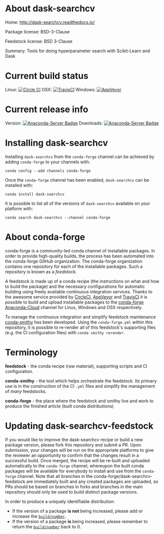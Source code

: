 About dask-searchcv
===================

Home: http://dask-searchcv.readthedocs.io/

Package license: BSD-3-Clause

Feedstock license: BSD 3-Clause

Summary: Tools for doing hyperparameter search with Scikit-Learn and Dask



Current build status
====================

Linux: [![Circle CI](https://circleci.com/gh/conda-forge/dask-searchcv-feedstock.svg?style=shield)](https://circleci.com/gh/conda-forge/dask-searchcv-feedstock)
OSX: [![TravisCI](https://travis-ci.org/conda-forge/dask-searchcv-feedstock.svg?branch=master)](https://travis-ci.org/conda-forge/dask-searchcv-feedstock)
Windows: [![AppVeyor](https://ci.appveyor.com/api/projects/status/github/conda-forge/dask-searchcv-feedstock?svg=True)](https://ci.appveyor.com/project/conda-forge/dask-searchcv-feedstock/branch/master)

Current release info
====================
Version: [![Anaconda-Server Badge](https://anaconda.org/conda-forge/dask-searchcv/badges/version.svg)](https://anaconda.org/conda-forge/dask-searchcv)
Downloads: [![Anaconda-Server Badge](https://anaconda.org/conda-forge/dask-searchcv/badges/downloads.svg)](https://anaconda.org/conda-forge/dask-searchcv)

Installing dask-searchcv
========================

Installing `dask-searchcv` from the `conda-forge` channel can be achieved by adding `conda-forge` to your channels with:

```
conda config --add channels conda-forge
```

Once the `conda-forge` channel has been enabled, `dask-searchcv` can be installed with:

```
conda install dask-searchcv
```

It is possible to list all of the versions of `dask-searchcv` available on your platform with:

```
conda search dask-searchcv --channel conda-forge
```


About conda-forge
=================

conda-forge is a community-led conda channel of installable packages.
In order to provide high-quality builds, the process has been automated into the
conda-forge GitHub organization. The conda-forge organization contains one repository
for each of the installable packages. Such a repository is known as a *feedstock*.

A feedstock is made up of a conda recipe (the instructions on what and how to build
the package) and the necessary configurations for automatic building using freely
available continuous integration services. Thanks to the awesome service provided by
[CircleCI](https://circleci.com/), [AppVeyor](http://www.appveyor.com/)
and [TravisCI](https://travis-ci.org/) it is possible to build and upload installable
packages to the [conda-forge](https://anaconda.org/conda-forge)
[Anaconda-Cloud](http://docs.anaconda.org/) channel for Linux, Windows and OSX respectively.

To manage the continuous integration and simplify feedstock maintenance
[conda-smithy](http://github.com/conda-forge/conda-smithy) has been developed.
Using the ``conda-forge.yml`` within this repository, it is possible to re-render all of
this feedstock's supporting files (e.g. the CI configuration files) with ``conda smithy rerender``.


Terminology
===========

**feedstock** - the conda recipe (raw material), supporting scripts and CI configuration.

**conda-smithy** - the tool which helps orchestrate the feedstock.
                   Its primary use is in the construction of the CI ``.yml`` files
                   and simplify the management of *many* feedstocks.

**conda-forge** - the place where the feedstock and smithy live and work to
                  produce the finished article (built conda distributions)


Updating dask-searchcv-feedstock
================================

If you would like to improve the dask-searchcv recipe or build a new
package version, please fork this repository and submit a PR. Upon submission,
your changes will be run on the appropriate platforms to give the reviewer an
opportunity to confirm that the changes result in a successful build. Once
merged, the recipe will be re-built and uploaded automatically to the
`conda-forge` channel, whereupon the built conda packages will be available for
everybody to install and use from the `conda-forge` channel.
Note that all branches in the conda-forge/dask-searchcv-feedstock are
immediately built and any created packages are uploaded, so PRs should be based
on branches in forks and branches in the main repository should only be used to
build distinct package versions.

In order to produce a uniquely identifiable distribution:
 * If the version of a package **is not** being increased, please add or increase
   the [``build/number``](http://conda.pydata.org/docs/building/meta-yaml.html#build-number-and-string).
 * If the version of a package **is** being increased, please remember to return
   the [``build/number``](http://conda.pydata.org/docs/building/meta-yaml.html#build-number-and-string)
   back to 0.
